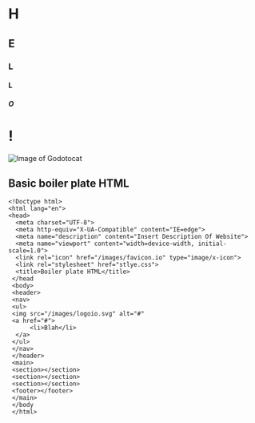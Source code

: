 # H
## E
### L
#### L
##### O
# !
![Image of Godotocat](https://octodex.github.com/images/godotocat.png)
## Basic boiler plate HTML
```
<!Doctype html>
<html lang="en">
<head>
  <meta charset="UTF-8">
  <meta http-equiv="X-UA-Compatible" content="IE=edge">
  <meta name="description" content="Insert Description Of Website">
  <meta name="viewport" content="width=device-width, initial-scale=1.0">
  <link rel="icon" href="/images/favicon.io" type="image/x-icon">
  <link rel="stylesheet" href="stlye.css">
  <title>Boiler plate HTML</title>
 </head
 <body>
 <header>
 <nav>
 <ul>
 <img src="/images/logoio.svg" alt="#"
 <a href="#">
      <li>Blah</li>
  </a>
 </ul>
 </nav>
 </header>
 <main>
 <section></section>
 <section></section>
 <section></section>
 <footer></footer>
 </main>
 </body
 </html>
 
 ```
  
  
